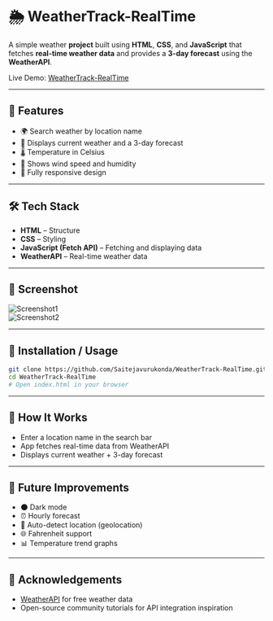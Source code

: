 
# 🌦 WeatherTrack-RealTime

A simple weather **project** built using **HTML**, **CSS**, and **JavaScript** that fetches **real-time weather data** and provides a **3-day forecast** using the **WeatherAPI**.

Live Demo: [WeatherTrack-RealTime](https://saitejavurukonda.github.io/WeatherTrack-RealTime/)

---

## 🚀 Features
- 🌍 Search weather by location name  
- 📅 Displays current weather and a 3-day forecast  
- 🌡 Temperature in Celsius  
- 💨 Shows wind speed and humidity  
- 📱 Fully responsive design  

---

## 🛠 Tech Stack
- **HTML** – Structure  
- **CSS** – Styling  
- **JavaScript (Fetch API)** – Fetching and displaying data  
- **WeatherAPI** – Real-time weather data  

---

## 📸 Screenshot
![Screenshot1](images/Screenshot1.png)  
![Screenshot2](images/Screenshot2.png)  

---

## 📂 Installation / Usage
```bash
git clone https://github.com/Saitejavurukonda/WeatherTrack-RealTime.git
cd WeatherTrack-RealTime
# Open index.html in your browser
````

---

## 📖 How It Works

* Enter a location name in the search bar
* App fetches real-time data from WeatherAPI
* Displays current weather + 3-day forecast

---

## 🔮 Future Improvements

* 🌑 Dark mode
* ⏰ Hourly forecast
* 📍 Auto-detect location (geolocation)
* 🌐 Fahrenheit support
* 📊 Temperature trend graphs

---

## 🙌 Acknowledgements

* [WeatherAPI](https://www.weatherapi.com/) for free weather data
* Open-source community tutorials for API integration inspiration

```

